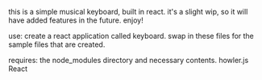 this is a simple musical keyboard, built in react. it's a slight wip, so it will have added features in the future. enjoy!

use:
create a react application called keyboard. swap in these files for the sample files that are created. 

requires: the node_modules directory and necessary contents. howler.js React

